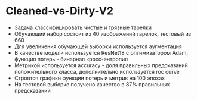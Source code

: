# Cleaned-vs-Dirty-V2

- Задача классифицировать чистые и грязные тарелки
- Обучающий набор состоит из 40 изображений тарелок, тестовый из 660
- Для увеличения обучающей выборки используется аугментация
- В качестве модели используется ResNet18 с оптимизатором Adam, функция потерь - бинарная кросс-энтропия
- Метрикой используется accuracy - доля правильных предсказаний положительного класса, дополнительно используется roc curve
- Строятся графики функции потерь и метрик на 100 эпохах
- На тестовой выборке получено качество в 87% правильных предсказаний
